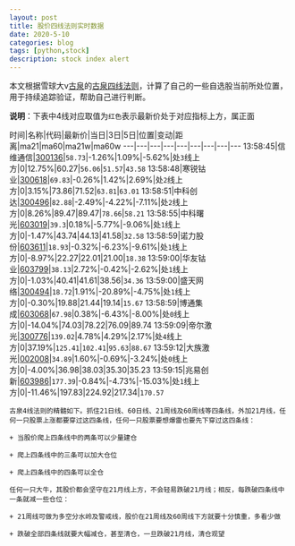 ```yaml
---
layout: post
title: 股价四线法则实时数据
date: 2020-5-10
categories: blog
tags: [python,stock]
description: stock index alert
---
```



本文根据雪球大v[古泉](https://xueqiu.com/u/7148646888)的[古泉四线法则](https://xueqiu.com/7148646888/130498192)，计算了自己的一些自选股当前所处位置，用于持续追踪验证，帮助自己进行判断。

**说明**：下表中4线对应取值为`红色`表示最新价处于对应指标上方，属正面

时间|名称|代码|最新价|当日|3日|5日|位置|变动|距离|ma21|ma60|ma21w|ma60w
---|---|---|---|---|---|---|---|---
13:58:45|信维通信|[300136](https://xueqiu.com/S/SZ300136)|`58.73`|-1.26%|1.09%|-5.62%|处`3`线上方|0|12.75%|60.27|`56.06`|`51.57`|`43.58`
13:58:48|寒锐钴业|[300618](https://xueqiu.com/S/SZ300618)|`69.83`|-0.26%|1.42%|2.69%|处`2`线上方|0|3.15%|73.86|71.52|`63.81`|`63.01`
13:58:51|中科创达|[300496](https://xueqiu.com/S/SZ300496)|`82.88`|-2.49%|-4.22%|-7.11%|处`2`线上方|0|8.26%|89.47|89.47|`78.66`|`58.21`
13:58:55|中科曙光|[603019](https://xueqiu.com/S/SH603019)|`39.3`|0.18%|-5.77%|-9.06%|处`1`线上方|0|-1.47%|43.74|44.13|41.58|`32.58`
13:58:59|诺力股份|[603611](https://xueqiu.com/S/SH603611)|`18.93`|-0.32%|-6.23%|-9.61%|处`1`线上方|0|-8.97%|22.27|22.01|21.00|`18.38`
13:59:00|华友钴业|[603799](https://xueqiu.com/S/SH603799)|`38.13`|2.72%|-0.42%|-2.62%|处`1`线上方|0|-1.03%|40.41|41.61|38.56|`34.36`
13:59:00|盛天网络|[300494](https://xueqiu.com/S/SZ300494)|`18.72`|1.91%|-20.89%|-4.75%|处`1`线上方|0|-0.30%|19.88|21.44|19.14|`15.67`
13:58:59|博通集成|[603068](https://xueqiu.com/S/SH603068)|`67.98`|0.38%|-6.43%|-8.00%|处`0`线上方|0|-14.04%|74.03|78.22|76.09|89.74
13:59:09|帝尔激光|[300776](https://xueqiu.com/S/SZ300776)|`139.02`|4.78%|4.29%|2.17%|处`4`线上方|0|37.19%|`125.41`|`102.41`|`95.63`|`88.67`
13:59:12|大族激光|[002008](https://xueqiu.com/S/SZ002008)|`34.89`|1.60%|-0.69%|-3.24%|处`0`线上方|0|-4.00%|36.98|38.03|35.30|35.23
13:59:15|兆易创新|[603986](https://xueqiu.com/S/SH603986)|`177.39`|-0.84%|-4.73%|-15.03%|处`1`线上方|0|-11.46%|197.83|224.92|217.34|`170.57`

```
古泉4线法则的精髓如下。抓住21日线、60日线、21周线及60周线等四条线，外加21月线，任何一只股票上涨都要穿过这四条线，任何一只股票要想爆雷也要先下穿过这四条线：

+ 当股价爬上四条线中的两条可以少量建仓

+ 爬上四条线中的三条可以加大仓位

+ 爬上四条线中的四条可以全仓

任何一只大牛，其股价都会坚守在21月线上方，不会轻易跌破21月线；相反，每跌破四条线中一条就减一些仓位：

+ 21周线可做为多空分水岭及警戒线，股价在21周线及60周线下方就要十分慎重，多看少做

+ 跌破全部四条线就要大幅减仓，甚至清仓，一旦跌破21月线，清仓观望
```